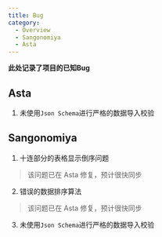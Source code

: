 ```yaml
---
title: Bug
category:
  - Overview
  - Sangonomiya
  - Asta
---
```


**此处记录了项目的已知Bug**

## Asta

1. 未使用`Json Schema`进行严格的数据导入校验

## Sangonomiya

1. 十连部分的表格显示倒序问题

> 该问题已在 Asta 修复，预计很快同步

2. 错误的数据排序算法

> 该问题已在 Asta 修复，预计很快同步

3. 未使用`Json Schema`进行严格的数据导入校验
